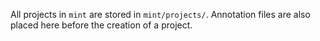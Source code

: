 All projects in `mint` are stored in `mint/projects/`. Annotation files are also placed here before the creation of a project.
